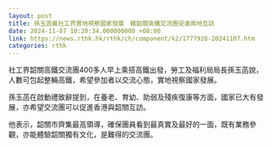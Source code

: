 ```yaml
---
layout: post
title: 孫玉菡冀社工界實地視察國家發展　藉韶關高鐵交流團促進兩地互訪
date: 2024-11-07 10:20:34.000000000 +08:00
link: https://news.rthk.hk/rthk/ch/component/k2/1777928-20241107.htm
categories: rthk
---
```


社工界韶關高鐵交流團400多人早上乘搭高鐵出發，勞工及福利局局長孫玉菡說，人數可包起整輛高鐵，希望參加者以交流心態，實地視察國家發展。

孫玉菡在啟動禮致辭提到，在養老、育幼、助弱及殘疾復康等方面，國家已大有發展，亦希望交流團可以促進香港與韶關互訪。

他表示，韶關市齊集最高領導，確保團員看到最真實及最好的一面，既有業務參觀，亦能體驗韶關獨有文化，是難得的交流團。
